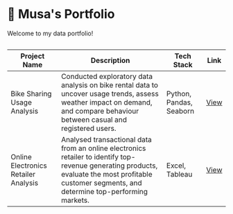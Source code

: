 # 💼 Musa's Portfolio
Welcome to my data portfolio!

## 

| Project Name | Description | Tech Stack | Link |
|----------|----------|----------|----------|
| Bike Sharing Usage Analysis | Conducted exploratory data analysis on bike rental data to uncover usage trends, assess weather impact on demand, and compare behaviour between casual and registered users. | Python, Pandas, Seaborn | [View](https://github.com/musabhrn/bike-sharing-usage-analysis.git) |
| Online Electronics Retailer Analysis | Analysed transactional data from an online electronics retailer to identify top-revenue generating products, evaluate the most profitable customer segments, and determine top-performing markets. | Excel, Tableau | [View](https://github.com/musabhrn/online-electronics-retailer-analysis.git) |
